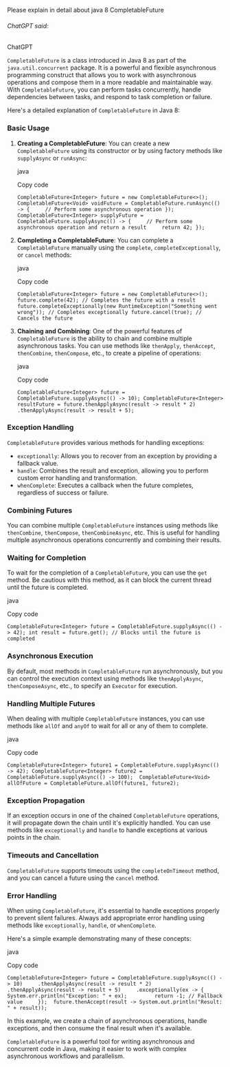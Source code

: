 Please explain in detail about java 8 CompletableFuture

###### ChatGPT said:

ChatGPT

`CompletableFuture` is a class introduced in Java 8 as part of the `java.util.concurrent` package. It is a powerful and flexible asynchronous programming construct that allows you to work with asynchronous operations and compose them in a more readable and maintainable way. With `CompletableFuture`, you can perform tasks concurrently, handle dependencies between tasks, and respond to task completion or failure.

Here's a detailed explanation of `CompletableFuture` in Java 8:

### Basic Usage

1. **Creating a CompletableFuture**: You can create a new `CompletableFuture` using its constructor or by using factory methods like `supplyAsync` or `runAsync`:
    
    java
    
    Copy code
    
    `CompletableFuture<Integer> future = new CompletableFuture<>(); CompletableFuture<Void> voidFuture = CompletableFuture.runAsync(() -> {     // Perform some asynchronous operation }); CompletableFuture<Integer> supplyFuture = CompletableFuture.supplyAsync(() -> {     // Perform some asynchronous operation and return a result     return 42; });`
    
2. **Completing a CompletableFuture**: You can complete a `CompletableFuture` manually using the `complete`, `completeExceptionally`, or `cancel` methods:
    
    java
    
    Copy code
    
    `CompletableFuture<Integer> future = new CompletableFuture<>(); future.complete(42); // Completes the future with a result future.completeExceptionally(new RuntimeException("Something went wrong")); // Completes exceptionally future.cancel(true); // Cancels the future`
    
3. **Chaining and Combining**: One of the powerful features of `CompletableFuture` is the ability to chain and combine multiple asynchronous tasks. You can use methods like `thenApply`, `thenAccept`, `thenCombine`, `thenCompose`, etc., to create a pipeline of operations:
    
    java
    
    Copy code
    
    `CompletableFuture<Integer> future = CompletableFuture.supplyAsync(() -> 10); CompletableFuture<Integer> resultFuture = future.thenApplyAsync(result -> result * 2)                                               .thenApplyAsync(result -> result + 5);`
    

### Exception Handling

`CompletableFuture` provides various methods for handling exceptions:

- `exceptionally`: Allows you to recover from an exception by providing a fallback value.
- `handle`: Combines the result and exception, allowing you to perform custom error handling and transformation.
- `whenComplete`: Executes a callback when the future completes, regardless of success or failure.

### Combining Futures

You can combine multiple `CompletableFuture` instances using methods like `thenCombine`, `thenCompose`, `thenCombineAsync`, etc. This is useful for handling multiple asynchronous operations concurrently and combining their results.

### Waiting for Completion

To wait for the completion of a `CompletableFuture`, you can use the `get` method. Be cautious with this method, as it can block the current thread until the future is completed.

java

Copy code

`CompletableFuture<Integer> future = CompletableFuture.supplyAsync(() -> 42); int result = future.get(); // Blocks until the future is completed`

### Asynchronous Execution

By default, most methods in `CompletableFuture` run asynchronously, but you can control the execution context using methods like `thenApplyAsync`, `thenComposeAsync`, etc., to specify an `Executor` for execution.

### Handling Multiple Futures

When dealing with multiple `CompletableFuture` instances, you can use methods like `allOf` and `anyOf` to wait for all or any of them to complete.

java

Copy code

`CompletableFuture<Integer> future1 = CompletableFuture.supplyAsync(() -> 42); CompletableFuture<Integer> future2 = CompletableFuture.supplyAsync(() -> 100);  CompletableFuture<Void> allOfFuture = CompletableFuture.allOf(future1, future2);`

### Exception Propagation

If an exception occurs in one of the chained `CompletableFuture` operations, it will propagate down the chain until it's explicitly handled. You can use methods like `exceptionally` and `handle` to handle exceptions at various points in the chain.

### Timeouts and Cancellation

`CompletableFuture` supports timeouts using the `completeOnTimeout` method, and you can cancel a future using the `cancel` method.

### Error Handling

When using `CompletableFuture`, it's essential to handle exceptions properly to prevent silent failures. Always add appropriate error handling using methods like `exceptionally`, `handle`, or `whenComplete`.

Here's a simple example demonstrating many of these concepts:

java

Copy code

`CompletableFuture<Integer> future = CompletableFuture.supplyAsync(() -> 10)     .thenApplyAsync(result -> result * 2)     .thenApplyAsync(result -> result + 5)     .exceptionally(ex -> {         System.err.println("Exception: " + ex);         return -1; // Fallback value     });  future.thenAccept(result -> System.out.println("Result: " + result));`

In this example, we create a chain of asynchronous operations, handle exceptions, and then consume the final result when it's available.

`CompletableFuture` is a powerful tool for writing asynchronous and concurrent code in Java, making it easier to work with complex asynchronous workflows and parallelism.